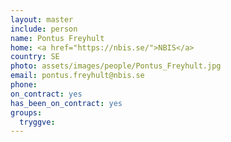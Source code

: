 ```yaml
---
layout: master
include: person
name: Pontus Freyhult
home: <a href="https://nbis.se/">NBIS</a>
country: SE
photo: assets/images/people/Pontus_Freyhult.jpg
email: pontus.freyhult@nbis.se
phone:
on_contract: yes
has_been_on_contract: yes
groups:
  tryggve:
---
```

